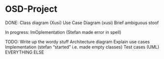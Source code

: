 # OSD-Project
DONE:
Class diagram (Xusi)
Use Case Diagram (xusi)
Brief ambiguous stoof


In progress:
ImOplementation (Stefan made error in spell)


TODO:
Write up the wordy stuff 
Architecture diagram
Explain use cases 
Implementation (stefan “started” i.e. made empty classes) 
Test cases (UML)
EVERYTHING ELSE 
